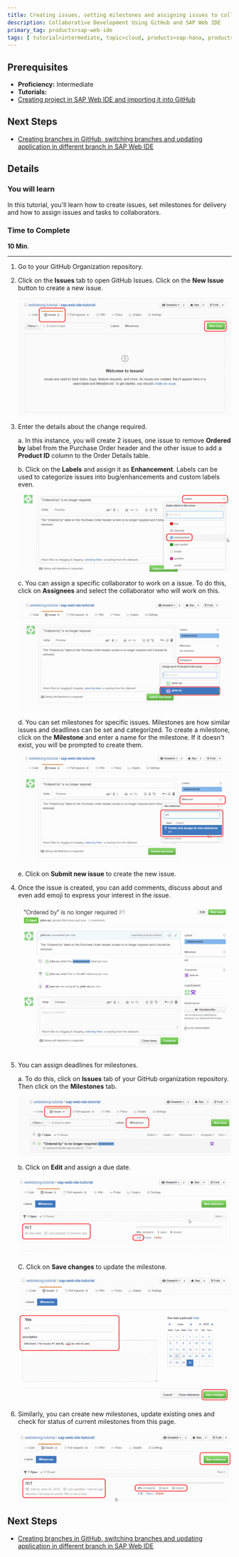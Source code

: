 ```yaml
---
title: Creating issues, setting milestones and assigning issues to collaborators
description: Collaborative Development Using GitHub and SAP Web IDE
primary_tag: products>sap-web-ide
tags: [ tutorial>intermediate, topic>cloud, products>sap-hana, products>sap-web-ide, products>sap-cloud-platform ]
---
```

## Prerequisites  
 - **Proficiency:** Intermediate
 - **Tutorials:**
  - [Creating project in SAP Web IDE and importing it into GitHub](http://www.sap.com/developer/tutorials/webide-github-import-project.html)

## Next Steps
 - [Creating branches in GitHub, switching branches and updating application in different branch in SAP Web IDE](http://www.sap.com/developer/tutorials/webide-github-branching.html)

## Details
### You will learn  
In this tutorial, you'll learn how to create issues, set milestones for delivery and how to assign issues and tasks to collaborators.


### Time to Complete
**10 Min**.

---

1. Go to your GitHub Organization repository.

2. Click on the **Issues** tab to open GitHub Issues. Click on the **New Issue** button to create a new issue.

    ![GitHub issues](p4_2.png)

3. Enter the details about the change required.

    a. In this instance, you will create 2 issues, one issue to remove **Ordered by** label from the Purchase Order header and the other issue to add a **Product ID** column to the Order Details table.

    b. Click on the **Labels** and assign it as **Enhancement**. Labels can be used to categorize issues into bug/enhancements and custom labels even.

    ![GitHub issues](p4_3b.png)

    c. You can assign a specific collaborator to work on a issue. To do this, click on **Assignees** and select the collaborator who will work on this.

    ![Assign issues](p4_3c.png)

    d. You can set milestones for specific issues. Milestones are how similar issues and deadlines can be set and categorized. To create a milestone, click on the **Milestone** and enter a name for the milestone. If it doesn't exist, you will be prompted to create them.

    ![Assign issues](p4_3d.png)

    e. Click on **Submit new issue** to create the new issue.

4.  Once the issue is created, you can add comments, discuss about and even add emoji to express your interest in the issue.

    ![Issue created](p4_4.png)

5. You can assign deadlines for milestones.

    a. To do this, click on **Issues** tab of your GitHub organization repository. Then click on the **Milestones** tab.

    ![Milestone tab](p4_5a.png)

    b. Click on **Edit** and assign a due date.

    ![Milestone tab](p4_5b.png)

    C. Click on **Save changes** to update the milestone.


    ![Update milestones](p4_5c.png)

6. Similarly, you can create new milestones, update existing ones and check for status of current milestones from this page.

    ![Milestones status](p4_6.png)

## Next Steps
 - [Creating branches in GitHub, switching branches and updating application in different branch in SAP Web IDE](http://www.sap.com/developer/tutorials/webide-github-branching.html)
